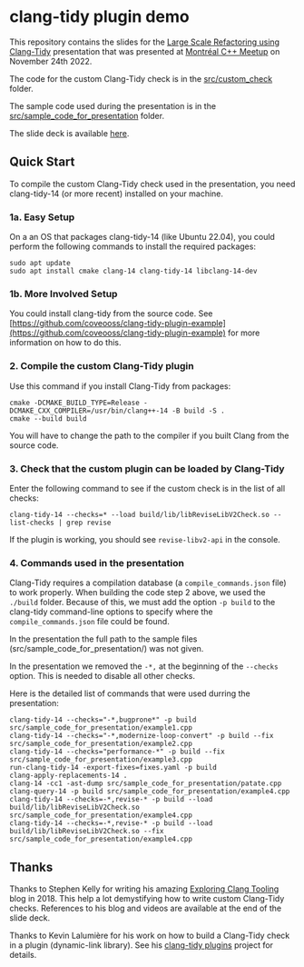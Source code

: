 # clang-tidy plugin demo

This repository contains the slides for the [Large Scale Refactoring using Clang-Tidy](C++_Refactoring_Using_Clang_Tidy.pdf) presentation that was presented at [Montréal C++ Meetup](https://www.meetup.com/fr-FR/cppmtl/) on November 24th 2022.

The code for the custom Clang-Tidy check is in the [src/custom_check](src/custom_check) folder.

The sample code used during the presentation is in the [src/sample_code_for_presentation](src/sample_code_for_presentation) folder.

The slide deck is available [here](C++_Refactoring_Using_Clang_Tidy.pdf).

## Quick Start

To compile the custom Clang-Tidy check used in the presentation, you need clang-tidy-14 (or more recent) installed on your machine.

### 1a. Easy Setup

On a an OS that packages clang-tidy-14 (like Ubuntu 22.04), you could perform the following commands to install the required packages:

```shell
sudo apt update
sudo apt install cmake clang-14 clang-tidy-14 libclang-14-dev
```

### 1b. More Involved Setup

You could install clang-tidy from the source code. See [https://github.com/coveooss/clang-tidy-plugin-example](https://github.com/coveooss/clang-tidy-plugin-example) for more information on how to do this.

### 2. Compile the custom Clang-Tidy plugin

Use this command if you install Clang-Tidy from packages:

```
cmake -DCMAKE_BUILD_TYPE=Release -DCMAKE_CXX_COMPILER=/usr/bin/clang++-14 -B build -S .
cmake --build build
```

You will have to change the path to the compiler if you built Clang from the source code.

### 3. Check that the custom plugin can be loaded by Clang-Tidy

Enter the following command to see if the custom check is in the list of all checks:

```shell
clang-tidy-14 --checks=* --load build/lib/libReviseLibV2Check.so --list-checks | grep revise
```
 If the plugin is working, you should see `revise-libv2-api` in the console.

### 4. Commands used in the presentation

Clang-Tidy requires a compilation database (a `compile_commands.json` file) to work properly. When building the code step 2 above, we used the `./build` folder. Because of this, we must add the option `-p build` to the clang-tidy command-line options to specify where the `compile_commands.json` file could be found.

In the presentation the full path to the sample files (src/sample_code_for_presentation/) was not given.

In the presentation we removed the `-*,` at the beginning of the `--checks` option. This is needed to disable all other checks.

Here is the detailed list of commands that were used durring the presentation:

```
clang-tidy-14 --checks="-*,bugprone*" -p build src/sample_code_for_presentation/example1.cpp
clang-tidy-14 --checks="-*,modernize-loop-convert" -p build --fix src/sample_code_for_presentation/example2.cpp
clang-tidy-14 --checks="performance-*" -p build --fix src/sample_code_for_presentation/example3.cpp
run-clang-tidy-14 -export-fixes=fixes.yaml -p build
clang-apply-replacements-14 .
clang-14 -cc1 -ast-dump src/sample_code_for_presentation/patate.cpp
clang-query-14 -p build src/sample_code_for_presentation/example4.cpp
clang-tidy-14 --checks=-*,revise-* -p build --load build/lib/libReviseLibV2Check.so src/sample_code_for_presentation/example4.cpp
clang-tidy-14 --checks=-*,revise-* -p build --load build/lib/libReviseLibV2Check.so --fix src/sample_code_for_presentation/example4.cpp
```

## Thanks

Thanks to Stephen Kelly for writing his amazing [Exploring Clang Tooling](https://devblogs.microsoft.com/cppblog/exploring-clang-tooling-part-1-extending-clang-tidy/) blog in 2018. This help a lot demystifying how to write custom Clang-Tidy checks. References to his blog and videos are available at the end of the slide deck.

Thanks to Kevin Lalumière for his work on how to build a Clang-Tidy check in a plugin (dynamic-link library). See his [clang-tidy plugins](https://github.com/coveooss/clang-tidy-plugin-example) project for details.